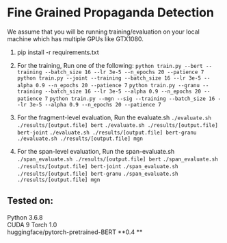 # Fine Grained Propaganda Detection
We assume that you will be running training/evaluation on your local machine which has multiple GPUs like GTX1080.

1. pip install -r requirements.txt 
2. For the training, Run one of the following: 
```python train.py --bert --training --batch_size 16 --lr 3e-5 --n_epochs 20 --patience 7```
```python train.py --joint --training --batch_size 16 --lr 3e-5 --alpha 0.9 --n_epochs 20 --patience 7```
```python train.py --granu --training --batch_size 16 --lr 3e-5 --alpha 0.9 --n_epochs 20 --patience 7```
```python train.py --mgn --sig --training --batch_size 16 --lr 3e-5 --alpha 0.9 --n_epochs 20 --patience 7```

3. For the fragment-level evaluation, Run the evaluate.sh 
```./evaluate.sh ./results/[output.file] bert```
```./evaluate.sh ./results/[output.file] bert-joint```
```./evaluate.sh ./results/[output.file] bert-granu```
```./evaluate.sh ./results/[output.file] mgn```

4. For the span-level evaluation, Run the span-evaluate.sh 
```./span_evaluate.sh ./results/[output.file] bert```
```./span_evaluate.sh ./results/[output.file] bert-joint```
```./span_evaluate.sh ./results/[output.file] bert-granu```
```./span_evaluate.sh ./results/[output.file] mgn```

## Tested on:
Python 3.6.8 <br>
CUDA 9
Torch 1.0 <br>
huggingface/pytorch-pretrained-BERT **0.4 **<br>


